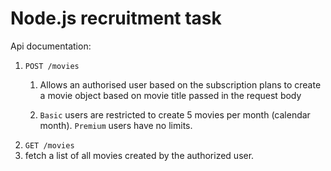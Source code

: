 # Node.js recruitment task

Api documentation:

1. `POST /movies`
   1. Allows an authorised user based on the subscription plans to create a movie object based on movie title passed in the request body
   

   2. `Basic` users are restricted to create 5 movies per month (calendar
      month). `Premium` users have no limits.
2. `GET /movies`
3.  fetch a list of all movies created  by the authorized user.



